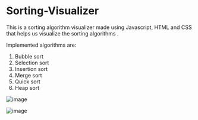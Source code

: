 # Sorting-Visualizer
This is a sorting algorithm visualizer made using Javascript, HTML and CSS that helps us visualize the sorting algorithms .

Implemented algorithms are:

1. Bubble sort 
2. Selection sort 
3. Insertion sort 
4. Merge sort 
5. Quick sort 
6. Heap sort 

![image](https://user-images.githubusercontent.com/117776758/200948862-d5be3f54-3652-4cfd-85fa-b9629f8789c4.png)

![image](https://user-images.githubusercontent.com/117776758/200949006-2193b02e-fb14-40b6-80f4-aefec67e889b.png)

